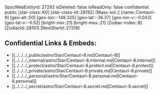 ﻿---
location: [-36.37,148.325,50]
type: Star
tags:
- astro/Star

---
SpocWebEntityId: 27292
isDeleted: false
isReadOnly: false
confidential: public
[star-class::K0]
[star-class-id::28192]
[Mass-sol::]
[name::Centauri-8]
[geo-alt::50]
[geo-lon::-148.325]
[geo-lat::-36.37]
[geo-lon-v::-0.043]
[geo-lat-v::-0.52]
[bright-min::21]
[bright-max::21]
[Zodiac-index::8]
[ZodiacId::28101]
[NextStarId::27319]



## Confidential Links & Embeds: 
- [[../../../_public/astro/Star/Centauri-8.md|Centauri-8]] 
- [[../../../_internal/astro/Star/Centauri-8.internal.md|Centauri-8.internal]] 
- [[../../../_protect/astro/Star/Centauri-8.protect.md|Centauri-8.protect]] 
- [[../../../_private/astro/Star/Centauri-8.private.md|Centauri-8.private]] 
- [[../../../_personal/astro/Star/Centauri-8.personal.md|Centauri-8.personal]] 
- [[../../../_secret/astro/Star/Centauri-8.secret.md|Centauri-8.secret]]

